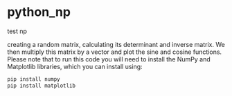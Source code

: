 # python_np
test np

creating a random matrix, calculating its determinant and inverse matrix.
We then multiply this matrix by a vector and plot the sine and cosine functions.
Please note that to run this code you will need to install the NumPy and Matplotlib libraries, which you can install using:
```python
pip install numpy
pip install matplotlib
```
